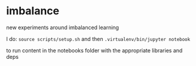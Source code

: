 # imbalance
new experiments around imbalanced learning

I do: 
`source scripts/setup.sh`
and then
`.virtualenv/bin/jupyter notebook` 

to run content in the notebooks folder with the appropriate libraries and deps